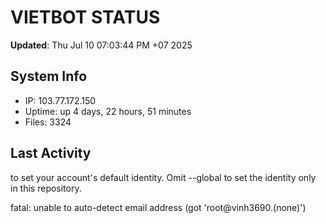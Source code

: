 # VIETBOT STATUS
**Updated**: Thu Jul 10 07:03:44 PM +07 2025

## System Info
- IP: 103.77.172.150
- Uptime: up 4 days, 22 hours, 51 minutes
- Files: 3324

## Last Activity

to set your account's default identity.
Omit --global to set the identity only in this repository.

fatal: unable to auto-detect email address (got 'root@vinh3690.(none)')
